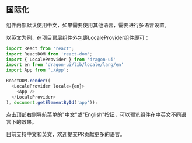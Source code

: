 ## 国际化

组件内部默认使用中文，如果需要使用其他语言，需要进行多语言设置。

以英文为例，在项目顶层组件外包裹LocaleProvider组件即可：

```javascript
import React from 'react';
import ReactDOM from 'react-dom';
import { LocaleProvider } from 'dragon-ui'
import en from 'dragon-ui/lib/locale/lang/en'
import App from './App'; 

ReactDOM.render((
  <LocaleProvider locale={en}>
    <App />
  </LocaleProvider>
), document.getElementById('app'));
```

点击顶部右侧导航菜单的"中文"或"English"按钮，可以预览组件在中英文不同语言下的效果。

目前支持中文和英文，欢迎提交PR贡献更多的语言。